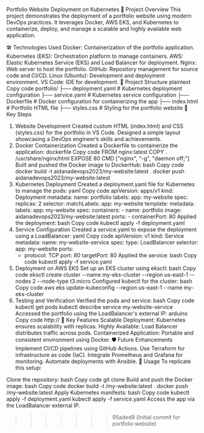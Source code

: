 Portfolio Website Deployment on Kubernetes
🚀 Project Overview
This project demonstrates the deployment of a portfolio website using modern DevOps practices. It leverages Docker, AWS EKS, and Kubernetes to containerize, deploy, and manage a scalable and highly available web application.

🛠️ Technologies Used
Docker: Containerization of the portfolio application.
Kubernetes (EKS): Orchestration platform to manage containers.
AWS: Elastic Kubernetes Service (EKS) and Load Balancer for deployment.
Nginx: Web server to host the portfolio.
GitHub: Repository management for source code and CI/CD.
Linux (Ubuntu): Development and deployment environment.
VS Code: IDE for development.
📂 Project Structure
plaintext
Copy code
portfolio/
├── deployment.yaml   # Kubernetes deployment configuration
├── service.yaml      # Kubernetes service configuration
├── Dockerfile        # Docker configuration for containerizing the app
├── index.html        # Portfolio HTML file
├── styles.css        # Styling for the portfolio website
📝 Key Steps
1. Website Development
Created custom HTML (index.html) and CSS (styles.css) for the portfolio in VS Code.
Designed a simple layout showcasing a DevOps engineer’s skills and achievements.
2. Docker Containerization
Created a Dockerfile to containerize the application:
dockerfile
Copy code
FROM nginx:latest
COPY . /usr/share/nginx/html
EXPOSE 80
CMD ["nginx", "-g", "daemon off;"]
Built and pushed the Docker image to DockerHub:
bash
Copy code
docker build -t aidanadevops2023/my-website:latest .
docker push aidanadevops2023/my-website:latest
3. Kubernetes Deployment
Created a deployment.yaml file for Kubernetes to manage the pods:
yaml
Copy code
apiVersion: apps/v1
kind: Deployment
metadata:
  name: portfolio
  labels:
    app: my-website
spec:
  replicas: 2
  selector:
    matchLabels:
      app: my-website
  template:
    metadata:
      labels:
        app: my-website
    spec:
      containers:
        - name: portfolio
          image: aidanadevops2023/my-website:latest
          ports:
            - containerPort: 80
Applied the deployment:
bash
Copy code
kubectl apply -f deployment.yaml
4. Service Configuration
Created a service.yaml to expose the deployment using a LoadBalancer:
yaml
Copy code
apiVersion: v1
kind: Service
metadata:
  name: my-website-service
spec:
  type: LoadBalancer
  selector:
    app: my-website
  ports:
    - protocol: TCP
      port: 80
      targetPort: 80
Applied the service:
bash
Copy code
kubectl apply -f service.yaml
5. Deployment on AWS EKS
Set up an EKS cluster using eksctl:
bash
Copy code
eksctl create cluster --name my-eks-cluster --region us-east-1 --nodes 2 --node-type t3.micro
Configured kubectl for the cluster:
bash
Copy code
aws eks update-kubeconfig --region us-east-1 --name my-eks-cluster
6. Testing and Verification
Verified the pods and service:
bash
Copy code
kubectl get pods
kubectl describe service my-website-service
Accessed the portfolio using the LoadBalancer's external IP:
arduino
Copy code
http://<external-ip>
🎯 Key Features
Scalable Deployment: Kubernetes ensures scalability with replicas.
Highly Available: Load Balancer distributes traffic across pods.
Containerized Application: Portable and consistent environment using Docker.
🛡️ Future Enhancements
Implement CI/CD pipelines using GitHub Actions.
Use Terraform for infrastructure as code (IaC).
Integrate Prometheus and Grafana for monitoring.
Automate deployments with Ansible.
📌 Usage
To replicate this setup:

Clone the repository:
bash
Copy code
git clone <repository-url>
Build and push the Docker image:
bash
Copy code
docker build -t <your-dockerhub-repo>/my-website:latest .
docker push <your-dockerhub-repo>/my-website:latest
Apply Kubernetes manifests:
bash
Copy code
kubectl apply -f deployment.yaml
kubectl apply -f service.yaml
Access the app via the LoadBalancer external IP.

>>>>>>> 95aded9 (Initial commit for portfolio website)
